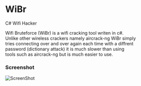 # WiBr
C# Wifi Hacker
  
Wifi Bruteforce (WiBr) is a wifi cracking tool writen in c#.  
Unlike other wireless crackers namely aircrack-ng WiBr simply  
tries connecting over and over again each time with a diffrent  
password (dictionary attack) it is much slower than using   
tools such as aircrack-ng but is much easier to use.  

### Screenshot
![ScreenShot](https://imgur.com/a/SQWnb)
